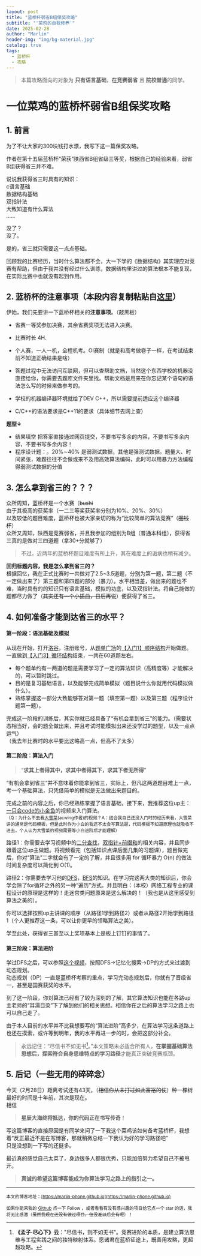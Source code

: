 ```yaml
---
layout: post
title: "蓝桥杯弱省B组保奖攻略"
subtitle: "'菜鸡的自我修养'"
date: 2025-02-28
author: "Marlin"
header-img: "img/bg-material.jpg"
catalog: true
tags:
  - 蓝桥杯
  - 攻略
---
```

> 本篇攻略面向的对象为 **只有语言基础**，**在竞赛弱省** 且 **院校普通**的同学。

# 一位菜鸡的蓝桥杯弱省B组保奖攻略  

## 1. 前言  
为了不让大家的300块钱打水漂，我写下这一篇保奖攻略。  

作者在第十五届蓝桥杯“荣获”陕西省B组省级三等奖，根据自己的经验来看，弱省B组获得省三并不难。  

说说我获得省三时具有的知识：  
c语言基础  
数据结构基础  
双指针法  
大致知道有什么算法  
……

没了？  
没了。  

是的，省三就只需要这一点点基础。

回顾我的比赛经历，当时什么算法都不会，大一下学的《数据结构》其实理应对竞赛有帮助，但由于我并没有经过什么训练，数据结构里讲过的算法根本不能复现，在实际比赛中也就没有起到作用。

## 2. 蓝桥杯的注意事项（本段内容复制粘贴自[这里](https://mp.weixin.qq.com/s?__biz=Mzk0ODU0MzE0NA==&mid=2247485200&idx=1&sn=2acf2998c8dbf41ae4226cb3af71ffce&chksm=c22ac423e39ba990b7d9b447e0c75085f59018b06f90dc746cd3621de5cb90dbef6a6910103c#rd:~:text=%E4%BC%8A%E5%A7%8B%EF%BC%8C%E6%88%91%E4%BB%AC%E5%85%88%E8%A6%81%E8%AE%B2%E4%B8%80%E4%B8%8B%E8%93%9D%E6%A1%A5%E6%9D%AF%E7%9B%B8%E5%85%B3%E7%9A%84%E6%B3%A8%E6%84%8F%E4%BA%8B%E9%A1%B9%E3%80%82%EF%BC%88%E6%95%B2%E9%BB%91%E6%9D%BF%EF%BC%89)）
伊始，我们先要讲一下蓝桥杯相关的**注意事项**。（敲黑板）

- 省赛一等奖参加决赛，其余省赛奖项无法进入决赛。  
- 比赛时长 4H.
- 个人赛，一人一机，全程机考。OI赛制（就是和高考做卷子一样，在考试结束前不知道正确结果是啥）

- 答题过程中无法访问互联网，但可以查帮助文档，当然这个东西学校的机器没直接给你，你需要去题库文件夹里找。帮助文档是用来在你忘记某个语句的语法怎么写的时候来做参考的。

- 学校的机器编译器环境就给了DEV C++，所以需要提前适应这个编译器

- C/C++的语法要求是C++11的要求（具体细节去网上查）

**题型↓**  
- 结果填空 把答案直接通过网页提交，不要书写多余的内容，不要书写多余内容，不要书写多余内容！  
- 程序设计题：。20%∼40% 是弱测试数据，其他是强测试数据。题量大、时间紧张，难题往往不会做或来不及用高效算法编码，此时可以用暴力方法编程得弱测试数据的分值

## 3. 怎么拿到省三的？？？
众所周知，蓝桥杯是一个水赛（~~bushi~~  
由于其极高的获奖率（一二三等奖获奖率分别为10%、20%、30%）  
以及较低的题目难度，蓝桥杯也被大家亲切的称为“比较简单的算法竞赛”（~~圈钱杯~~）  
众所又周知，陕西是竞赛弱省，并且我参加的组别为B组（普通本科组），获得省三真的是做对三四道题（拿30+分就够了） 
> 不过，近两年的蓝桥杯题目难度有所上升，其在难度上的诟病也稍有减少。

**回归标题内容，我是怎么拿到省三的？**  
根据回忆，我在正式比赛时一共做对了2.5~3.5道题，分别为第一题，第二题（不一定做出来了）第三题和第四题的部分（暴力）。水平相当差，做出来的题也不难，当时具有的的知识只有语言基础，模拟的功底，以及双指针法。将自己能做的题都尽力做了（~~其实还有一个小插曲，日后再说~~）便获得了省三。  

## 4. 如何准备才能到达省三的水平？
#### 第一阶段：语法基础及模拟  
从现在开始，打开[洛谷](https://luogu.com.cn)，注册账号，从[题单广场](https://www.luogu.com.cn/training/list)的[【入门1】顺序结构](https://www.luogu.com.cn/training/100#problems)开始做题。一直做到[【入门3】循环结构](https://www.luogu.com.cn/training/102#problems)结束，一共在60道题左右。  
- 每个题单约有一两道的题是需要学习了一定的算法知识（高精度等）才能解决的，可以暂时跳过。
- 目的是复习基础语言，以及能够完成简单模拟（题目说什么你就用代码模拟做什么）。
- 熟练掌握这一部分大致能够答对第一题（填空第一题）以及第三题（程序设计题第一题）。  

完成这一阶段的训练后，其实你就已经具备了“有机会拿到省三”的能力。（需要状态相当好，会的题全做出来，并且考试时能模拟出来还没学过的题型，以及一点点运气）  
（我去年比赛时的水平要比这略高一点，但高不了太多）
#### 第二阶段：算法入门  
> “**求其上者得其中，求其中者得其下，求其下者无所得**​”  

“有机会拿到省三”并不意味着你能拿到省三，实际上，但凡这两道题目难上一点，考一个基础算法，只凭借简单的模拟是无法做出来题目的。

完成之前的内容之后，你已经熟练掌握了语言基础，接下来，我推荐这位up主：[一只会code的小金鱼](https://space.bilibili.com/267888512)的视频来入门算法。  
<sub>（Q：为什么不去看[大雪菜](https://space.bilibili.com/7836741?spm_id_from=333.337.0.0)(acwing作者)的视频？A：结合我自己还没入门时的经历来看，大雪菜讲的通常是代码模板，但是此时作为小白的我还不太会写算法题，代码模板不知道原理也就吸收不进去，个人认为大雪菜的视频需要等小白进阶后才能理解）</sub>    

路径1：你需要去学习视频中的[二分查找](https://www.bilibili.com/video/BV1fA411z7ru?spm_id_from=333.788.videopod.sections&vd_source=b363ba479ad981c179df7af9c89d57db)，[双指针+前缀和](https://www.bilibili.com/video/BV1rv4y1s7dJ?spm_id_from=333.788.videopod.sections&vd_source=b363ba479ad981c179df7af9c89d57db)的相关内容，并且同步跟着这位up主做题。将视频看完（包括知识点课后面几集的习题课），题目做完后，你对“算法”二字就会有了一定的了解，并且很多用 for 循环暴力 O(n) 的做法时间复杂度可以简化到 O(1)。  

路径2：你需要去学习他的[DFS](https://www.bilibili.com/video/BV1S24y1p7iH?spm_id_from=333.788.videopod.sections&vd_source=b363ba479ad981c179df7af9c89d57db)，[BFS](https://www.bilibili.com/video/BV1aY411k7DB?spm_id_from=333.788.videopod.sections&vd_source=b363ba479ad981c179df7af9c89d57db)的知识。在学习完这两大类的知识后，你会学会除了for循环之外的另一种“遍历”方式。并且明白：（本校）网络工程专业的课程设计的原理是这样的！走迷宫类问题原来是这么解决的！（我也是从这里感受到算法之美的）。

你可以选择按照up主讲课的顺序（从路径1学到路径2）或者从路径2开始学到路径1（个人更推荐这一条，可以让你更早的领略算法之美）。


学至此处，获得省三甚至以上奖项基本上是板上钉钉的事情了。  

#### 第三阶段：算法进阶
学过DFS之后，可以参照[这个视频](https://www.bilibili.com/video/BV1Xj411K7oF/?spm_id_from=333.337.search-card.all.click&vd_source=b363ba479ad981c179df7af9c89d57db)，按照DFS->记忆化搜索->DP的方式来过渡到动态规划。  
动态规划（DP）一直是蓝桥杯考察的重点，学习完动态规划后，你就有了晋级省一，甚至是国赛获奖的水平。

到了这一阶段，你对算法已经有了较为深刻的了解，其它算法知识也能在各路up主老师的“耳濡目染”下了解到他们的相关思想。相信你在之后的算法学习之路上也可以自己走了。

由于本人目前的水平并不比我想要写的“算法进阶”高多少，在算法学习这条道路上也还在摸索，或许等到明年，我的水平再进一步的时，会把这部分补全。

> ​永远记住：“尽信书不如无书[^1]。”本文策略未必适合所有人，**在掌握基础算法思想后，探索符合自身思维特点的学习路径**才能真正突破竞赛瓶颈。

## 5. 后记（一些无用的碎碎念）
今天（2月28日）距离考试还有43天，（~~相信你从未打过如此富裕的仗~~）种一棵树最好的时间是十年前，其次是现在。  
相信
>**星辰大海终将抵达，你的代码正在书写传奇**！​   

写这篇博客的直接原因是有同学来问了一下我这个菜鸡该如何备考蓝桥杯，我想着“反正最近不是在写博客，那就稍微总结一下我认为好的学习路径吧”  
只是没想到一下写的还挺多。  

最近真的感觉自己太菜了，身边很多人都很优秀，只能加倍努力希望自己不被甩开。

> **真诚的希望这篇博客能成为你算法学习之路上的指引之一。**

[^1]:**​《孟子·尽心下》云**："尽信书，则不如无书"。竞赛进阶的本质，是建立算法思维与工程实践之间的独特映射体系。愿诸君在蓝桥征途上，既善用攻略，更超越攻略。


---
<sub>本文的博客地址：[https://marlin-phone.github.io](https://marlin-phone.github.io)</sub>  

<sup>如果你能来我的 [Github](https://github.com/Marlin-Phone) 点一下 Follow ，或者看看有没有感兴趣的项目给它点一个 star 的话，我将无比感激（~~虽然我现在还没有做过项目，但没准以后会有呢~~）！</sup>  
